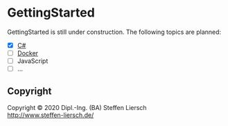 # GettingStarted

GettingStarted is still under construction. The following topics are planned:

- [x] [C#](CSharp)
- [ ] [Docker](Docker)
- [ ] JavaScript
- [ ] ...

## Copyright

Copyright © 2020 Dipl.-Ing. (BA) Steffen Liersch  
http://www.steffen-liersch.de/